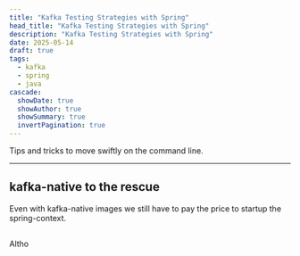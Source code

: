 ```yaml
---
title: "Kafka Testing Strategies with Spring" 
head_title: "Kafka Testing Strategies with Spring"
description: "Kafka Testing Strategies with Spring" 
date: 2025-05-14
draft: true
tags:
  - kafka
  - spring
  - java
cascade:
  showDate: true
  showAuthor: true
  showSummary: true
  invertPagination: true
---
```

Tips and tricks to move swiftly on the command line.
<!--more-->
---

## kafka-native to the rescue

Even with kafka-native images we still have to pay the price to startup the spring-context.

## 

Altho
